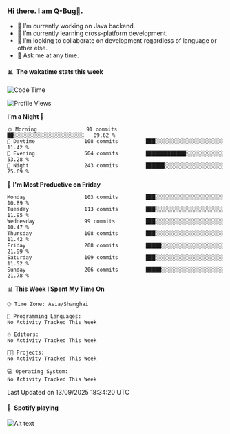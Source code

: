 ### Hi there. I am Q-Bug🐞.

- 🔭 I’m currently working on Java backend.
- 🌱 I’m currently learning cross-platform development.
- 👯 I’m looking to collaborate on development regardless of language or other else.
- 💬 Ask me at any time.

#### 📊 &nbsp;**The wakatime stats this week**  
<!--START_SECTION:waka-->
![Code Time](http://img.shields.io/badge/Code%20Time-352%20hrs%2017%20mins-blue)

![Profile Views](http://img.shields.io/badge/Profile%20Views-0-blue)

**I'm a Night 🦉** 

```text
🌞 Morning                91 commits          ██░░░░░░░░░░░░░░░░░░░░░░░   09.62 % 
🌆 Daytime                108 commits         ███░░░░░░░░░░░░░░░░░░░░░░   11.42 % 
🌃 Evening                504 commits         █████████████░░░░░░░░░░░░   53.28 % 
🌙 Night                  243 commits         ██████░░░░░░░░░░░░░░░░░░░   25.69 % 
```
📅 **I'm Most Productive on Friday** 

```text
Monday                   103 commits         ███░░░░░░░░░░░░░░░░░░░░░░   10.89 % 
Tuesday                  113 commits         ███░░░░░░░░░░░░░░░░░░░░░░   11.95 % 
Wednesday                99 commits          ███░░░░░░░░░░░░░░░░░░░░░░   10.47 % 
Thursday                 108 commits         ███░░░░░░░░░░░░░░░░░░░░░░   11.42 % 
Friday                   208 commits         █████░░░░░░░░░░░░░░░░░░░░   21.99 % 
Saturday                 109 commits         ███░░░░░░░░░░░░░░░░░░░░░░   11.52 % 
Sunday                   206 commits         █████░░░░░░░░░░░░░░░░░░░░   21.78 % 
```


📊 **This Week I Spent My Time On** 

```text
🕑︎ Time Zone: Asia/Shanghai

💬 Programming Languages: 
No Activity Tracked This Week

🔥 Editors: 
No Activity Tracked This Week

🐱‍💻 Projects: 
No Activity Tracked This Week

💻 Operating System: 
No Activity Tracked This Week
```


 Last Updated on 13/09/2025 18:34:20 UTC
<!--END_SECTION:waka-->

#### 🎵 &nbsp;**Spotify playing**  
![Alt text](https://spotify-recently-played-readme.vercel.app/api?user=e5y1o4x7kdt9kf2blu4wvmb4s&unique={true|1|on|yes})
